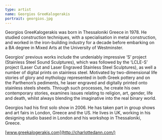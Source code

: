```yaml
---
type: artist
name: Georgios GreeKalogerakis
portrait: georgios.jpg
---
```


Georgios GreeKalogerakis was born in Thessaloniki Greece in 1978.  He studied construction techniques, with a specialisation in metal construction, and worked in the iron-building industry for a decade before embarking on a BA degree in Mixed Arts at the University of Westminster.

Georgios’ previous works include the undeniably impressive ‘S’ project (Stainless Steel Sound Sculptures), which was followed by the ‘LCLE-S’ project (Laser Cut and Laser Engraved Stainless Steel Sculptures), as well a number of digital prints on stainless steel. Motivated by two-dimensional life stories of glory and mythology represented in both Greek pottery and on the Parthenon’s pediments, he laser engraved and digitally printed onto stainless steels sheets. Through such processes, he create his own contemporary stories, examines issues relating to religion, art, gender, life and death, whilst always blending the imaginative into the real binary world.

Georgios had his first solo show in 2006. He has taken part in group shows and art fairs in London, Greece and the US. He lives in UK, working in his designing studio based in London and his workshop in Thessaloniki, Greece.

[www.greekalogerakis.com](http://charlottedann.com/)
